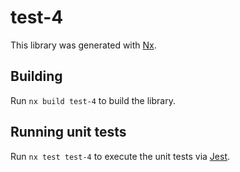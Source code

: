 # test-4

This library was generated with [Nx](https://nx.dev).

## Building

Run `nx build test-4` to build the library.

## Running unit tests

Run `nx test test-4` to execute the unit tests via [Jest](https://jestjs.io).
